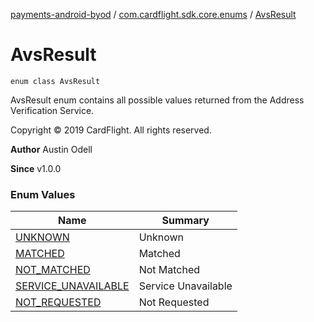 [payments-android-byod](../../index.md) / [com.cardflight.sdk.core.enums](../index.md) / [AvsResult](./index.md)

# AvsResult

`enum class AvsResult`

AvsResult enum contains all possible values returned from the Address Verification Service.

Copyright © 2019 CardFlight. All rights reserved.

**Author**
Austin Odell

**Since**
v1.0.0

### Enum Values

| Name | Summary |
|---|---|
| [UNKNOWN](-u-n-k-n-o-w-n.md) | Unknown |
| [MATCHED](-m-a-t-c-h-e-d.md) | Matched |
| [NOT_MATCHED](-n-o-t_-m-a-t-c-h-e-d.md) | Not Matched |
| [SERVICE_UNAVAILABLE](-s-e-r-v-i-c-e_-u-n-a-v-a-i-l-a-b-l-e.md) | Service Unavailable |
| [NOT_REQUESTED](-n-o-t_-r-e-q-u-e-s-t-e-d.md) | Not Requested |

